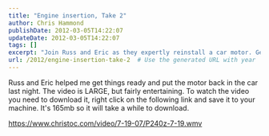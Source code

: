 ```yaml
---
title: "Engine insertion, Take 2"
author: Chris Hammond
publishDate: 2012-03-05T14:22:07
updateDate: 2012-03-05T14:22:07
tags: []
excerpt: "Join Russ and Eric as they expertly reinstall a car motor. Get the inside track with our hefty yet entertaining tutorial video!"
url: /2012/engine-insertion-take-2  # Use the generated URL with year
---
```

<p>Russ and Eric helped me get things ready and put the motor back in the car last night. The video is LARGE, but fairly entertaining. To watch the video you need to download it, right click on the following link and save it to your machine. It's 165mb so it will take a while to download.</p> <p><a href="https://www.christoc.com/video/7-19-07/P240z-7-19.wmv">https://www.christoc.com/video/7-19-07/P240z-7-19.wmv</a></p>


